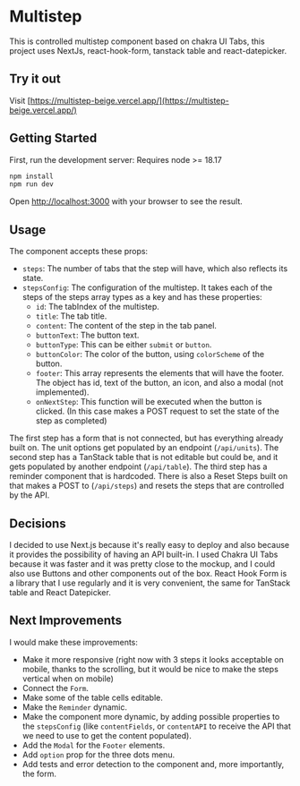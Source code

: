# Multistep

This is controlled multistep component based on chakra UI Tabs, this project uses NextJs, react-hook-form, tanstack table and react-datepicker.

## Try it out

Visit [https://multistep-beige.vercel.app/](https://multistep-beige.vercel.app/)

## Getting Started

First, run the development server:
Requires node >= 18.17

```bash
npm install
npm run dev
```

Open [http://localhost:3000](http://localhost:3000) with your browser to see the result.

## Usage

The component accepts these props:

* `steps`: The number of tabs that the step will have, which also reflects its state.
* `stepsConfig`: The configuration of the multistep. It takes each of the steps of the steps array types as a key and has these properties:
    * `id`: The tabIndex of the multistep.
    * `title`: The tab title.
    * `content`: The content of the step in the tab panel.
    * `buttonText`: The button text.
    * `buttonType`: This can be either `submit` or `button`.
    * `buttonColor`: The color of the button, using `colorScheme` of the button.
    * `footer`: This array represents the elements that will have the footer. The object has id, text of the button, an icon, and also a modal (not implemented).
    * `onNextStep`: This function will be executed when the button is clicked. (In this case makes a POST request to set the state of the step as completed)

The first step has a form that is not connected, but has everything already built on. The unit options get populated by an endpoint (`/api/units`). The second step has a TanStack table that is not editable but could be, and it gets populated by another endpoint (`/api/table`). The third step has a reminder component that is hardcoded. There is also a Reset Steps built on that makes a POST to (`/api/steps`) and resets the steps that are controlled by the API.

## Decisions
I decided to use Next.js because it's really easy to deploy and also because it provides the possibility of having an API built-in. I used Chakra UI Tabs because it was faster and it was pretty close to the mockup, and I could also use Buttons and other components out of the box. React Hook Form is a library that I use regularly and it is very convenient, the same for TanStack table and React Datepicker.

## Next Improvements
I would make these improvements:
* Make it more responsive (right now with 3 steps it looks acceptable on mobile, thanks to the scrolling, but it would be nice to make the steps vertical when on mobile)
* Connect the `Form`.
* Make some of the table cells editable.
* Make the `Reminder` dynamic.
* Make the component more dynamic, by adding possible properties to the `stepsConfig` (like `contentFields`, or `contentAPI` to receive the API that we need to use to get the content populated).
* Add the `Modal` for the `Footer` elements.
* Add `option` prop for the three dots menu.
* Add tests and error detection to the component and, more importantly, the form.

